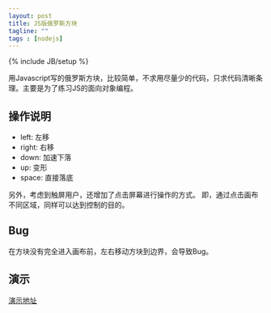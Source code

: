 ```yaml
---
layout: post
title: JS版俄罗斯方块
tagline: ""
tags : [nodejs]
---
```

{% include JB/setup %}

用Javascript写的俄罗斯方块，比较简单，不求用尽量少的代码，只求代码清晰条理。主要是为了练习JS的面向对象编程。

## 操作说明
* left: 左移
* right: 右移
* down: 加速下落
* up: 变形
* space: 直接落底

另外，考虑到触屏用户，还增加了点击屏幕进行操作的方式。
即，通过点击画布不同区域，同样可以达到控制的目的。

## Bug
在方块没有完全进入画布前，左右移动方块到边界，会导致Bug。

## 演示

<!-- [演示地址]({{ site.production_url }}/project/2013-08-26-js-tetris.html) -->
[演示地址](http://127.0.0.1:4000/project/2013-08-26-js-tetris.html)
